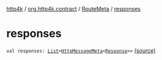 [http4k](../../index.md) / [org.http4k.contract](../index.md) / [RouteMeta](index.md) / [responses](./responses.md)

# responses

`val responses: `[`List`](https://kotlinlang.org/api/latest/jvm/stdlib/kotlin.collections/-list/index.html)`<`[`HttpMessageMeta`](../-http-message-meta/index.md)`<`[`Response`](../../org.http4k.core/-response/index.md)`>>` [(source)](https://github.com/http4k/http4k/blob/master/http4k-contract/src/main/kotlin/org/http4k/contract/routeMeta.kt#L118)